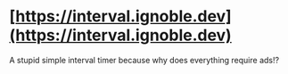 # [https://interval.ignoble.dev](https://interval.ignoble.dev)

A stupid simple interval timer because why does everything require ads!?
